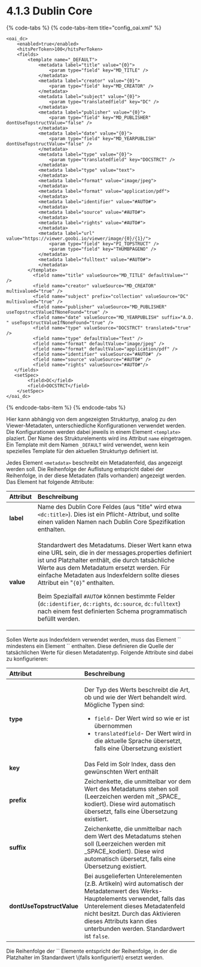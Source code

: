 # 4.1.3 Dublin Core

{% code-tabs %}
{% code-tabs-item title="config\_oai.xml" %}
```markup
<oai_dc>
    <enabled>true</enabled>
    <hitsPerToken>100</hitsPerToken>
    <fields>
        <template name="_DEFAULT">
            <metadata label="title" value="{0}">
                <param type="field" key="MD_TITLE" />
            </metadata>
            <metadata label="creator" value="{0}">
                <param type="field" key="MD_CREATOR" />
            </metadata>
            <metadata label="subject" value="{0}">
                <param type="translatedfield" key="DC" />
            </metadata>
            <metadata label="publisher" value="{0}">
                <param type="field" key="MD_PUBLISHER" dontUseTopstructValue="false" />
            </metadata>
            <metadata label="date" value="{0}">
                <param type="field" key="MD_YEARPUBLISH" dontUseTopstructValue="false" />
            </metadata>
            <metadata label="type" value="{0}">
                <param type="translatedfield" key="DOCSTRCT" />
            </metadata>
            <metadata label="type" value="text">
            </metadata>
            <metadata label="format" value="image/jpeg">
            </metadata>
            <metadata label="format" value="application/pdf">
            </metadata>
            <metadata label="identifier" value="#AUTO#">
            </metadata>
            <metadata label="source" value="#AUTO#">
            </metadata>
            <metadata label="rights" value="#AUTO#">
            </metadata>
            <metadata label="url" value="https://viewer.goobi.io/viewer/image/{0}/{1}/">
                <param type="field" key="PI_TOPSTRUCT" />
                <param type="field" key="THUMBPAGENO" />
            </metadata>
            <metadata label="fulltext" value="#AUTO#">
            </metadata>
        </template>
          <field name="title" valueSource="MD_TITLE" defaultValue="" />
          <field name="creator" valueSource="MD_CREATOR" multivalued="true" />
          <field name="subject" prefix="collection" valueSource="DC" multivalued="true" />
          <field name="publisher" valueSource="MD_PUBLISHER" useTopstructValueIfNoneFound="true" />
          <field name="date" valueSource="MD_YEARPUBLISH" suffix="A.D. " useTopstructValueIfNoneFound="true" />
          <field name="type" valueSource="DOCSTRCT" translated="true" />
          <field name="type" defaultValue="Text" />
          <field name="format" defaultValue="image/jpeg" />
          <field name="format" defaultValue="application/pdf" />
          <field name="identifier" valueSource="#AUTO#" />
          <field name="source" valueSource="#AUTO#" />
          <field name="rights" valueSource="#AUTO#"/>
   </fields>
   <setSpec>
        <field>DC</field>
        <field>DOCSTRCT</field>
    </setSpec>
</oai_dc>
```
{% endcode-tabs-item %}
{% endcode-tabs %}

Hier kann abhängig von dem angezeigten Strukturtyp, analog zu den Viewer-Metadaten, unterschiedliche Konfigurationen verwendet werden. Die Konfigurationen werden dabei jeweils in einem Element `<template>` plaziert. Der Name des Strukturelements wird ins Attribut `name` eingetragen. Ein Template mit dem Namen `_DEFAULT` wird verwendet, wenn kein spezielles Template für den aktuellen Strukturtyp definiert ist.

Jedes Element `<metadata>` beschreibt ein Metadatenfeld, das angezeigt werden soll. Die Reihenfolge der Auflistung entspricht dabei der Reihenfolge, in der diese Metadaten \(falls vorhanden\) angezeigt werden. Das Element hat folgende Attribute:

<table>
  <thead>
    <tr>
      <th style="text-align:left"><b>Attribut</b>
      </th>
      <th style="text-align:left">Beschreibung</th>
    </tr>
  </thead>
  <tbody>
    <tr>
      <td style="text-align:left"><b>label</b>
      </td>
      <td style="text-align:left">Name des Dublin Core Feldes (aus &quot;title&quot; wird etwa <code>&lt;dc:title&gt;</code>).
        Dies ist ein Pflicht-Attribut, und sollte einen validen Namen nach Dublin
        Core Spezifikation enthalten.</td>
    </tr>
    <tr>
      <td style="text-align:left"><b>value</b>
      </td>
      <td style="text-align:left">
        <p>Standardwert des Metadatums. Dieser Wert kann etwa eine URL sein, die
          in der messages.properties definiert ist und Platzhalter enth&#xE4;lt,
          die durch tats&#xE4;chliche Werte aus dem Metadatum ersetzt werden. F&#xFC;r
          einfache Metadaten aus Indexfeldern sollte dieses Attribut ein &quot;<code>{0}</code>&quot;
          enthalten.</p>
        <p>Beim Spezialfall <code>#AUTO#</code> k&#xF6;nnen bestimmte Felder (<code>dc:identifier</code>, <code>dc:rights</code>, <code>dc:source</code>, <code>dc:fulltext</code>)
          nach einem fest definierten Schema programmatisch bef&#xFC;llt werden.</p>
      </td>
    </tr>
  </tbody>
</table>Sollen Werte aus Indexfeldern verwendet werden, muss das Element `<metadata>` mindestens ein Element `<param>` enthalten. Diese definieren die Quelle der tatsächlichen Werte für diesen Metadatentyp. Folgende Attribute sind dabei zu konfigurieren:

<table>
  <thead>
    <tr>
      <th style="text-align:left"><b>Attribut</b>
      </th>
      <th style="text-align:left">Beschreibung</th>
    </tr>
  </thead>
  <tbody>
    <tr>
      <td style="text-align:left"><b>type</b>
      </td>
      <td style="text-align:left">
        <p>Der Typ des Werts beschreibt die Art, ob und wie der Wert behandelt wird.
          M&#xF6;gliche Typen sind:</p>
        <ul>
          <li><code>field</code>- Der Wert wird so wie er ist &#xFC;bernommen</li>
          <li><code>translatedfield</code>- Der Wert wird in die aktuelle Sprache &#xFC;bersetzt,
            falls eine &#xDC;bersetzung existiert</li>
        </ul>
      </td>
    </tr>
    <tr>
      <td style="text-align:left"><b>key</b>
      </td>
      <td style="text-align:left">Das Feld im Solr Index, dass den gew&#xFC;nschten Wert enth&#xE4;lt</td>
    </tr>
    <tr>
      <td style="text-align:left"><b>prefix</b>
      </td>
      <td style="text-align:left">Zeichenkette, die unmittelbar vor dem Wert des Metadatums stehen soll
        (Leerzeichen werden mit _SPACE_ kodiert). Diese wird automatisch &#xFC;bersetzt,
        falls eine &#xDC;bersetzung existiert.</td>
    </tr>
    <tr>
      <td style="text-align:left"><b>suffix</b>
      </td>
      <td style="text-align:left">Zeichenkette, die unmittelbar nach dem Wert des Metadatums stehen soll
        (Leerzeichen werden mit _SPACE_kodiert). Diese wird automatisch &#xFC;bersetzt,
        falls eine &#xDC;bersetzung existiert.</td>
    </tr>
    <tr>
      <td style="text-align:left"><b>dontUseTopstructValue</b>
      </td>
      <td style="text-align:left">Bei ausgelieferten Unterelementen (z.B. Artikeln) wird automatisch der
        Metadatenwert des Werks-Hauptelements verwendet, falls das Unterelement
        dieses Metadatenfeld nicht besitzt. Durch das Aktivieren dieses Attributs
        kann dies unterbunden werden. Standardwert ist <code>false</code>.</td>
    </tr>
  </tbody>
</table>Die Reihenfolge der `<param>` Elemente entspricht der Reihenfolge, in der die Platzhalter im Standardwert \(falls konfiguriert\) ersetzt werden. 

